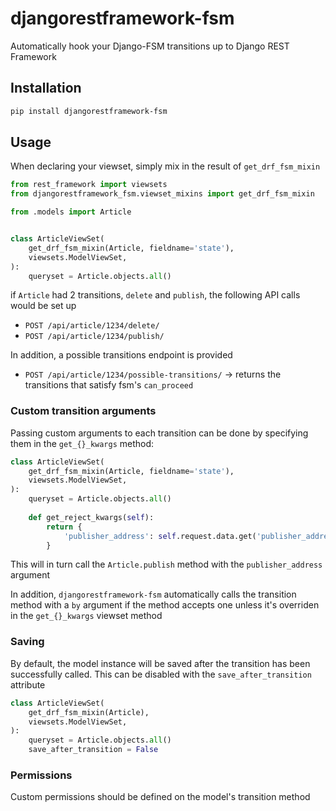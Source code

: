 djangorestframework-fsm
===================

Automatically hook your Django-FSM transitions up to Django REST Framework

## Installation

```bash
pip install djangorestframework-fsm
```


## Usage

When declaring your viewset, simply mix in the result of `get_drf_fsm_mixin`

```python
from rest_framework import viewsets
from djangorestframework_fsm.viewset_mixins import get_drf_fsm_mixin

from .models import Article


class ArticleViewSet(
    get_drf_fsm_mixin(Article, fieldname='state'),
    viewsets.ModelViewSet,
):
    queryset = Article.objects.all()
```

if `Article` had 2 transitions, `delete` and `publish`, the following API calls would be set up

- `POST /api/article/1234/delete/`
- `POST /api/article/1234/publish/`


In addition, a possible transitions endpoint is provided

- `POST /api/article/1234/possible-transitions/` -> returns the transitions that satisfy fsm's `can_proceed`

### Custom transition arguments

Passing custom arguments to each transition can be done by specifying them in the `get_{}_kwargs` method:

```python
class ArticleViewSet(
    get_drf_fsm_mixin(Article, fieldname='state'),
    viewsets.ModelViewSet,
):
    queryset = Article.objects.all()
    
    def get_reject_kwargs(self):
        return {
            'publisher_address': self.request.data.get('publisher_address', ''),
        }
```

This will in turn call the `Article.publish` method with the `publisher_address` argument

In addition, `djangorestframework-fsm` automatically calls the transition method with a `by` argument if the method accepts one unless it's overriden in the `get_{}_kwargs` viewset method
### Saving

By default, the model instance will be saved after the transition has been successfully called. This can be disabled with the `save_after_transition` attribute

```python
class ArticleViewSet(
    get_drf_fsm_mixin(Article),
    viewsets.ModelViewSet,
):
    queryset = Article.objects.all()
    save_after_transition = False
```

### Permissions

Custom permissions should be defined on the model's transition method


